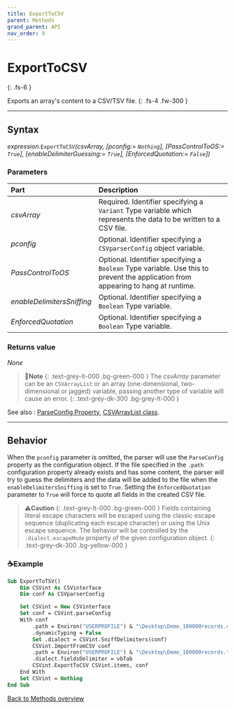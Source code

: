```yaml
---
title: ExportToCSV
parent: Methods
grand_parent: API
nav_order: 9
---
```


# ExportToCSV
{: .fs-6 }

Exports an array's content to a CSV/TSV file.
{: .fs-4 .fw-300 }

---

## Syntax

*expression*.`ExportToCSV`*(csvArray, \[pconfig:= `Nothing`\], \[PassControlToOS:= `True`\], \[enableDelimiterGuessing:= `True`\], \[EnforcedQuotation:= `False`\])*

### Parameters

<table>
<thead>
<tr>
<th style="text-align: left;">Part</th>
<th style="text-align: left;">Description</th>
</tr>
</thead>
<tbody>
<tr>
<td style="text-align: left;"><em>csvArray</em></td>
<td style="text-align: left;">Required. Identifier specifying a <code>Variant</code> Type variable which represents the data to be written to a CSV file.</td>
</tr>
<tr>
<td style="text-align: left;"><em>pconfig</em></td>
<td style="text-align: left;">Optional. Identifier specifying a <code>CSVparserConfig</code> object variable.</td>
</tr>
<tr>
<td style="text-align: left;"><em>PassControlToOS</em></td>
<td style="text-align: left;">Optional. Identifier specifying a <code>Boolean</code> Type variable. Use this to prevent the application from appearing to hang at runtime.</td>
</tr>
<tr>
<td style="text-align: left;"><em>enableDelimitersSniffing</em></td>
<td style="text-align: left;">Optional. Identifier specifying a <code>Boolean</code> Type variable.</td>
</tr>
<tr>
<td style="text-align: left;"><em>EnforcedQuotation</em></td>
<td style="text-align: left;">Optional. Identifier specifying a <code>Boolean</code> Type variable.</td>
</tr>
</tbody>
</table>

### Returns value

_None_

>📝**Note**
>{: .text-grey-lt-000 .bg-green-000 }
>The *csvArray* parameter can be an `CSVArrayList` or an array (one-dimensional, two-dimensional or jagged) variable, passing another type of variable will cause an error. 
{: .text-grey-dk-300 .bg-grey-lt-000 }

See also
: [ParseConfig Property](https://ws-garcia.github.io/VBA-CSV-interface/api/properties/parseconf.html), [CSVArrayList class](https://ws-garcia.github.io/VBA-CSV-interface/api/csvarraylist.html).

---

## Behavior

When the `pconfig` parameter is omitted, the parser will use the `ParseConfig` property as the configuration object. If the file specified in the `.path` configuration property already exists and has some content, the parser will try to guess the delimiters and the data will be added to the file when the `enableDelimitersSniffing` is set to `True`. Setting the `EnforcedQuotation` parameter to `True` will force to quote all fields in the created CSV file. 

>⚠️**Caution**
>{: .text-grey-lt-000 .bg-green-000 }
>Fields containing literal escape characters will be escaped using the classic escape sequence (duplicating each escape character) or using the Unix escape sequence. The behavior will be controlled by the `.dialect.escapeMode` property of the given configuration object.
{: .text-grey-dk-300 .bg-yellow-000 }

### ☕Example

```vb
Sub ExportToTSV()
    Dim CSVint As CSVinterface
    Dim conf As CSVparserConfig

    Set CSVint = New CSVinterface
    Set conf = CSVint.parseConfig
    With conf
        .path = Environ("USERPROFILE") & "\Desktop\Demo_100000records.csv"
        .dynamicTyping = False
        Set .dialect = CSVint.SniffDelimiters(conf)   								'Try to guess CSV file data delimiters
        CSVint.ImportFromCSV conf 															'Import the data
        .path = Environ("USERPROFILE") & "\Desktop\Demo_100000records.tsv"
        .dialect.fieldsDelimiter = vbTab
        CSVint.ExportToCSV CSVint.items, conf 											'Export internal items to a TSV file
    End With
    Set CSVint = Nothing 																		'Terminate the current instance
End Sub
```

[Back to Methods overview](https://ws-garcia.github.io/VBA-CSV-interface/api/methods/)